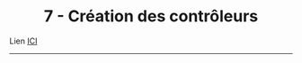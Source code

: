 <h1 align="center">7 - Création des contrôleurs</h1>

Lien [ICI](https://www.youtube.com/watch?v=X_mNHTGJb5M&list=PLBq3aRiVuwyzI0MT4LhvwqkVenz5pF_DM)

---




